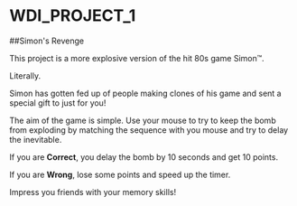 # WDI_PROJECT_1

##Simon's Revenge

This project is a more explosive version of the hit 80s game Simon™.

Literally.

Simon has gotten fed up of people making clones of his  game and sent a special gift to just for you!

The aim of the game is simple. Use your mouse to try to keep the bomb from exploding by matching the sequence with you mouse and try to delay the inevitable.

If you are **Correct**, you delay the bomb by 10 seconds and get 10 points.

If you are **Wrong**, lose some points and speed up the timer.

Impress you friends with your memory skills!
